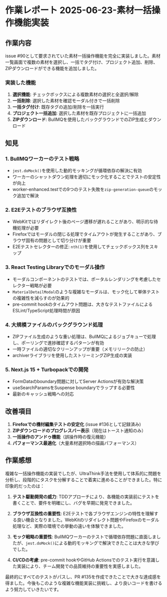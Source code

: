 # 作業レポート 2025-06-23-素材一括操作機能実装

## 作業内容

issue #90として要求されていた素材一括操作機能を完全に実装しました。素材一覧画面で複数の素材を選択し、一括でタグ付け、プロジェクト追加、削除、ZIPダウンロードができる機能を追加しました。

### 実装した機能
1. **選択機能**: チェックボックスによる複数素材の選択と全選択/解除
2. **一括削除**: 選択した素材を確認モーダル付きで一括削除
3. **一括タグ付け**: 既存タグの追加/削除を一括実行
4. **プロジェクト一括追加**: 選択した素材を既存プロジェクトに一括追加
5. **ZIPダウンロード**: BullMQを使用したバックグラウンドでのZIP生成とダウンロード

## 知見

### 1. BullMQワーカーのテスト戦略
- `jest.doMock()`を使用した動的モッキングが循環依存の解決に有効
- ワーカーのシャットダウン処理を適切にモック化することでテストの安定性が向上
- worker-enhanced.testでの9つのテスト失敗を`zip-generation-queue`のモック追加で解決

### 2. E2Eテストのブラウザ互換性
- WebKitではリダイレクト後のページ遷移が遅れることがあり、明示的な待機処理が必要
- Firefoxではモーダルの閉じる処理でタイムアウトが発生することがあり、ブラウザ固有の問題として切り分けが重要
- E2Eテストセレクターの修正: `nth(1)`を使用してチェックボックス列をスキップ

### 3. React Testing Libraryでのモーダル操作
- モーダルコンポーネントのテストでは、ポータルレンダリングを考慮したセレクター戦略が必要
- `MaterialDetailModal`のような複雑なモーダルは、モック化して単体テストの複雑性を減らすのが効果的
- pre-commit hookのタイムアウト問題は、大きなテストファイルによるESLint/TypeScript処理時間が原因

### 4. 大規模ファイルのバックグラウンド処理
- ZIPファイル生成のような重い処理は、BullMQによるジョブキューで処理し、ポーリングで進捗確認するパターンが有効
- 一時ファイルの適切なクリーンアップが重要（メモリリークの防止）
- archiverライブラリを使用したストリーミングZIP生成の実装

### 5. Next.js 15 + Turbopackでの開発
- FormDataのboundary問題に対してServer Actionsが有効な解決策
- useSearchParamsをSuspense boundaryでラップする必要性
- 最新のキャッシュ戦略への対応

## 改善項目

1. **Firefoxでの機材編集テストの安定化** (issue #136として記録済み)
2. **ZIPダウンロードのプログレスバー表示**（現在はトースト通知のみ）
3. **一括操作のアンドゥ機能**（誤操作時の復元機能）
4. **パフォーマンス最適化**（大量素材選択時の描画パフォーマンス）

## 作業感想

複雑な一括操作機能の実装でしたが、UltraThink手法を使用して体系的に問題を分析し、段階的にタスクを分解することで着実に進めることができました。特に印象的だったのは：

1. **テスト駆動開発の威力**: TDDアプローチにより、各機能の実装前にテストを書くことで、要件を明確にし、バグを早期に発見できました。

2. **ブラウザ互換性の重要性**: E2Eテストで各ブラウザエンジンの特性を理解する良い機会となりました。WebKitのリダイレクト問題やFirefoxのモーダル処理など、実際の環境での挙動の違いを体験できました。

3. **モック戦略の重要性**: BullMQワーカーのテストで循環依存問題に直面しましたが、`jest.doMock()`による動的モッキングで解決できたことは大きな学びでした。

4. **CI/CDの考慮**: pre-commit hookやGitHub Actionsでのテスト実行を意識した実装により、チーム開発での品質維持の重要性を実感しました。

最終的にすべてのテストがパスし、PR #135を作成できたことで大きな達成感を得ました。今後もこのような複雑な機能実装に挑戦し、より良いコードを書けるよう努力していきたいです。